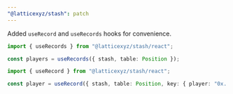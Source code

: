 ```yaml
---
"@latticexyz/stash": patch
---
```


Added `useRecord` and `useRecords` hooks for convenience.

```ts
import { useRecords } from "@latticexyz/stash/react";

const players = useRecords({ stash, table: Position });
```

```ts
import { useRecord } from "@latticexyz/stash/react";

const player = useRecord({ stash, table: Position, key: { player: "0x..." } });
```
